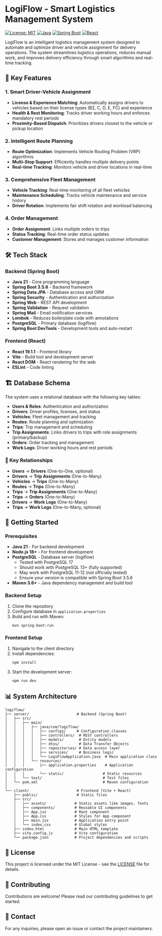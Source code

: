 # LogiFlow - Smart Logistics Management System

[![License: MIT](https://img.shields.io/badge/License-MIT-yellow.svg)](https://opensource.org/licenses/MIT)
[![Java](https://img.shields.io/badge/Java-17%2B-blue)](https://www.oracle.com/java/)
[![Spring Boot](https://img.shields.io/badge/Spring%20Boot-3.0%2B-brightgreen)](https://spring.io/projects/spring-boot)
[![React](https://img.shields.io/badge/React-18%2B-61DAFB)](https://reactjs.org/)

LogiFlow is an intelligent logistics management system designed to automate and optimize driver and vehicle assignment for delivery operations. The system streamlines logistics operations, reduces manual work, and improves delivery efficiency through smart algorithms and real-time tracking.

## 🚀 Key Features

### 1. Smart Driver-Vehicle Assignment
- **License & Experience Matching**: Automatically assigns drivers to vehicles based on their license types (B2, C, D, E, FC) and experience
- **Health & Rest Monitoring**: Tracks driver working hours and enforces mandatory rest periods
- **Proximity-Based Dispatch**: Prioritizes drivers closest to the vehicle or pickup location

### 2. Intelligent Route Planning
- **Route Optimization**: Implements Vehicle Routing Problem (VRP) algorithms
- **Multi-Stop Support**: Efficiently handles multiple delivery points
- **Real-time Tracking**: Monitors vehicle and driver locations in real-time

### 3. Comprehensive Fleet Management
- **Vehicle Tracking**: Real-time monitoring of all fleet vehicles
- **Maintenance Scheduling**: Tracks vehicle maintenance and service history
- **Driver Rotation**: Implements fair shift rotation and workload balancing

### 4. Order Management
- **Order Assignment**: Links multiple orders to trips
- **Status Tracking**: Real-time order status updates
- **Customer Management**: Stores and manages customer information

## 🛠️ Tech Stack

### Backend (Spring Boot)
- **Java 21** - Core programming language
- **Spring Boot 3.5.6** - Backend framework
- **Spring Data JPA** - Database access and ORM
- **Spring Security** - Authentication and authorization
- **Spring Web** - REST API development
- **Spring Validation** - Request validation
- **Spring Mail** - Email notification services
- **Lombok** - Reduces boilerplate code with annotations
- **PostgreSQL** - Primary database (logiflow)
- **Spring Boot DevTools** - Development tools and auto-restart

### Frontend (React)
- **React 19.1.1** - Frontend library
- **Vite** - Build tool and development server
- **React DOM** - React rendering for the web
- **ESLint** - Code linting

## 🏗️ Database Schema

The system uses a relational database with the following key tables:

- **Users & Roles**: Authentication and authorization
- **Drivers**: Driver profiles, licenses, and status
- **Vehicles**: Fleet management and tracking
- **Routes**: Route planning and optimization
- **Trips**: Trip management and scheduling
- **Trip Assignments**: Links drivers to trips with role assignments (primary/backup)
- **Orders**: Order tracking and management
- **Work Logs**: Driver working hours and rest periods

### 🔗 Key Relationships

- **Users** → **Drivers** (One-to-One, optional)
- **Drivers** → **Trip Assignments** (One-to-Many)
- **Vehicles** → **Trips** (One-to-Many)
- **Routes** → **Trips** (One-to-Many)
- **Trips** → **Trip Assignments** (One-to-Many)
- **Trips** → **Orders** (One-to-Many)
- **Drivers** → **Work Logs** (One-to-Many)
- **Trips** → **Work Logs** (One-to-Many, optional)

## 🚀 Getting Started

### Prerequisites
- **Java 21** - For backend development
- **Node.js 18+** - For frontend development
- **PostgreSQL** - Database server (logiflow)
  - Tested with PostgreSQL 17
  - Should work with PostgreSQL 13+ (fully supported)
  - May work with PostgreSQL 11-12 (not officially tested)
  - Ensure your version is compatible with Spring Boot 3.5.6
- **Maven 3.6+** - Java dependency management and build tool

### Backend Setup
1. Clone the repository
2. Configure database in `application.properties`
3. Build and run with Maven:
   ```bash
   mvn spring-boot:run
   ```

### Frontend Setup
1. Navigate to the client directory
2. Install dependencies:
   ```bash
   npm install
   ```
3. Start the development server:
   ```bash
   npm run dev
   ```

## 📊 System Architecture

```
logiflow/
├── server/                      # Backend (Spring Boot)
│   ├── src/
│   │   ├── main/
│   │   │   ├── java/com/logiflow/
│   │   │   │   ├── configs/     # Configuration classes
│   │   │   │   ├── controllers/  # REST controllers
│   │   │   │   ├── models/       # Entity models
│   │   │   │   ├── dtos/         # Data Transfer Objects
│   │   │   │   ├── repositories/ # Data access layer
│   │   │   │   ├── services/     # Business logic
│   │   │   │   └── LogiFlowApplication.java  # Main application class
│   │   │   └── resources/
│   │   │       ├── application.properties    # Application configuration
│   │   │       └── static/                  # Static resources
│   │   └── test/                            # Test files
│   └── pom.xml                              # Maven configuration
│
└── client/                      # Frontend (Vite + React)
    ├── public/                  # Static files
    ├── src/
    │   ├── assets/             # Static assets like images, fonts
    │   ├── components/         # Reusable UI components
    │   ├── App.jsx             # Root component
    │   ├── App.css             # Styles for App component
    │   ├── main.jsx            # Application entry point
    │   └── index.css           # Global styles
    ├── index.html              # Main HTML template
    ├── vite.config.js          # Vite configuration
    └── package.json            # Project dependencies and scripts
```

## 📝 License

This project is licensed under the MIT License - see the [LICENSE](LICENSE) file for details.

## 🤝 Contributing

Contributions are welcome! Please read our contributing guidelines to get started.

## 📧 Contact

For any inquiries, please open an issue or contact the project maintainers.
